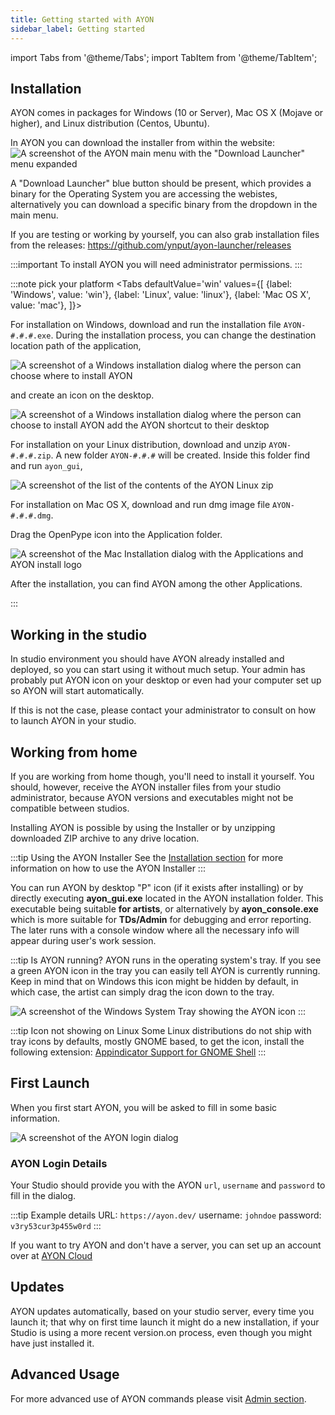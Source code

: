```yaml
---
title: Getting started with AYON
sidebar_label: Getting started
---
```


import Tabs from '@theme/Tabs';
import TabItem from '@theme/TabItem';


## Installation

AYON comes in packages for Windows (10 or Server), Mac OS X (Mojave or higher), and Linux distribution (Centos, Ubuntu).

In AYON you can download the installer from within the website:
![A screenshot of the AYON main menu with the "Download Launcher" menu expanded](assets/ayon_download_installer.png)

A "Download Launcher" blue button should be present, which provides a binary for the Operating System you are accessing the webistes, alternatively you can download a specific binary from the dropdown in the main menu.

If you are testing or working by yourself, you can also grab installation files from the releases: https://github.com/ynput/ayon-launcher/releases

:::important
To install AYON you will need administrator permissions.
:::

:::note pick your platform
<Tabs
    defaultValue='win'
    values={[
        {label: 'Windows', value: 'win'},
        {label: 'Linux', value: 'linux'},
        {label: 'Mac OS X', value: 'mac'},
    ]}>

<TabItem value='win'>

For installation on Windows, download and run the installation file `AYON-#.#.#.exe`.
During the installation process, you can change the destination location path of the application,

![A screenshot of a Windows installation dialog where the person can choose where to install AYON](assets/ayon_install_windows_01.png)

and create an icon on the desktop.

![A screenshot of a Windows installation dialog where the person can choose to install AYON add the AYON shortcut to their desktop](assets/ayon_install_windows_02.png)

</TabItem>


<TabItem value='linux'>

For installation on your Linux distribution, download and unzip `AYON-#.#.#.zip`. A new folder `AYON-#.#.#` will be created.
Inside this folder find and run `ayon_gui`,

![A screenshot of the list of the contents of the AYON Linux zip](assets/ayon_install_linux.png)

</TabItem>


<TabItem value='mac'>

For installation on Mac OS X, download and run dmg image file `AYON-#.#.#.dmg`.

Drag the OpenPype icon into the Application folder.

![A screenshot of the Mac Installation dialog with the Applications and AYON install logo](assets/ayon_install_macos.png)

After the installation, you can find AYON among the other Applications.

</TabItem>
</Tabs>
:::


## Working in the studio

In studio environment you should have AYON already installed and deployed, so you can start using it without much setup. Your admin has probably put AYON icon on your desktop or even had your computer set up so AYON will start automatically.

If this is not the case, please contact your administrator to consult on how to launch AYON in your studio.

## Working from home

If you are working from home though, you'll need to install it yourself. You should, however, receive the AYON installer files from your studio
administrator, because AYON versions and executables might not be compatible between studios.  

Installing AYON is possible by using the Installer or by unzipping downloaded ZIP archive to any drive location.

:::tip Using the AYON Installer
See the [Installation section](#installation) for more information on how to use the AYON Installer
:::

You can run AYON by desktop "P" icon (if it exists after installing) or by directly executing **ayon_gui.exe** located in the AYON installation folder. This executable being suitable **for artists**, or alternatively by **ayon_console.exe** which is more suitable for **TDs/Admin** for debugging and error reporting. The later runs with a console window where all the necessary info will appear during user's work session.

:::tip Is AYON running?
AYON runs in the operating system's tray. If you see a green AYON icon in the tray you can easily tell AYON is currently running. Keep in mind that on Windows this icon might be hidden by default, in which case, the artist can simply drag the icon down to the tray.

![A screenshot of the Windows System Tray showing the AYON icon](assets/artist_systray.png)
:::

:::tip Icon not showing on Linux
Some Linux distributions do not ship with tray icons by defaults, mostly GNOME based, to get the icon, install the following extension: [Appindicator Support for GNOME Shell](https://extensions.gnome.org/extension/615/appindicator-support/)
:::

## First Launch

When you first start AYON, you will be asked to fill in some basic information.

![A screenshot of the AYON login dialog](assets/artist_login.png)

### AYON Login Details

Your Studio should provide you with the AYON `url`, `username` and `password` to fill in the dialog.

:::tip Example details
URL: `https://ayon.dev/`
username: `johndoe`
password: `v3ry53cur3p455w0rd`
:::

If you want to try AYON and don't have a server, you can set up an account over at [AYON Cloud](https://ayon.cloud/)


## Updates

AYON updates automatically, based on your studio server, every time you launch it; that why on first time launch it might do a new installation, if your Studio is using a more recent version.on process, even though you might have just installed it.

## Advanced Usage

For more advanced use of AYON commands please visit [Admin section](admin_desktop_run.md#commands).

